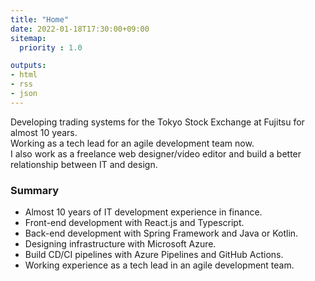 ```yaml
---
title: "Home"
date: 2022-01-18T17:30:00+09:00
sitemap:
  priority : 1.0

outputs:
- html
- rss
- json
---
```

Developing trading systems for the Tokyo Stock Exchange at Fujitsu for almost 10 years.   
Working as a tech lead for an agile development team now.  
I also work as a freelance web designer/video editor and build a better relationship between IT and design.

### Summary

- Almost 10 years of IT development experience in finance.
- Front-end development with React.js and Typescript.
- Back-end development with Spring Framework and Java or Kotlin.
- Designing infrastructure with Microsoft Azure.
- Build CD/CI pipelines with Azure Pipelines and GitHub Actions.
- Working experience as a tech lead in an agile development team.
